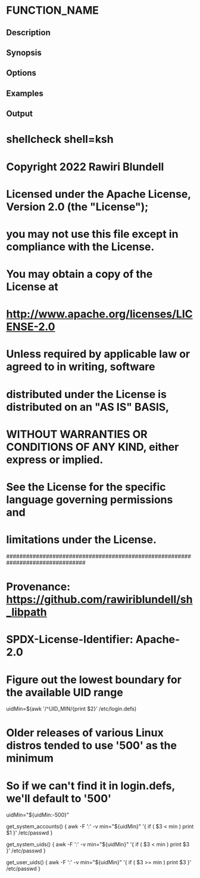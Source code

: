# FUNCTION_NAME

## Description

## Synopsis

## Options

## Examples

## Output
# shellcheck shell=ksh

# Copyright 2022 Rawiri Blundell
#
# Licensed under the Apache License, Version 2.0 (the "License");
# you may not use this file except in compliance with the License.
# You may obtain a copy of the License at
#
#     http://www.apache.org/licenses/LICENSE-2.0
#
# Unless required by applicable law or agreed to in writing, software
# distributed under the License is distributed on an "AS IS" BASIS,
# WITHOUT WARRANTIES OR CONDITIONS OF ANY KIND, either express or implied.
# See the License for the specific language governing permissions and
# limitations under the License.
################################################################################
# Provenance: https://github.com/rawiriblundell/sh_libpath
# SPDX-License-Identifier: Apache-2.0

# Figure out the lowest boundary for the available UID range
uidMin=$(awk '/^UID_MIN/{print $2}' /etc/login.defs)
# Older releases of various Linux distros tended to use '500' as the minimum
# So if we can't find it in login.defs, we'll default to '500'
uidMin="${uidMin:-500}"

get_system_accounts() {
  awk -F ':' -v min="${uidMin}" '{ if ( $3 < min ) print $1 }' /etc/passwd
}

get_system_uids() {
  awk -F ':' -v min="${uidMin}" '{ if ( $3 < min ) print $3 }' /etc/passwd
}

get_user_uids() {
  awk -F ':' -v min="${uidMin}" '{ if ( $3 >= min ) print $3 }' /etc/passwd
}

